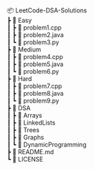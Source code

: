 📦 LeetCode-DSA-Solutions  
 ┣ 📂 Easy  
 ┃ ┣ 📜 problem1.cpp  
 ┃ ┣ 📜 problem2.java  
 ┃ ┗ 📜 problem3.py  
 ┣ 📂 Medium  
 ┃ ┣ 📜 problem4.cpp  
 ┃ ┣ 📜 problem5.java  
 ┃ ┗ 📜 problem6.py  
 ┣ 📂 Hard  
 ┃ ┣ 📜 problem7.cpp  
 ┃ ┣ 📜 problem8.java  
 ┃ ┗ 📜 problem9.py  
 ┣ 📂 DSA  
 ┃ ┣ 📂 Arrays  
 ┃ ┣ 📂 LinkedLists  
 ┃ ┣ 📂 Trees  
 ┃ ┣ 📂 Graphs  
 ┃ ┗ 📂 DynamicProgramming  
 ┣ 📜 README.md  
 ┗ 📜 LICENSE  
